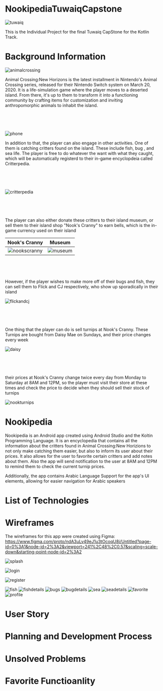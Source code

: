 # NookipediaTuwaiqCapstone


![tuwaiq](https://github.com/joud-almahdi/NookipediaTuwaiqCapstone/blob/4ee23fd6768f5e033d5e4bf49af6fae406eeef1b/images/tuwaiq.png)

This is the Individual Project for the final Tuwaiq CapStone for the Kotlin Track.

# Background Information


![animalcrossing](https://github.com/joud-almahdi/NookipediaTuwaiqCapstone/blob/4ee23fd6768f5e033d5e4bf49af6fae406eeef1b/images/animalcrossing.jpg)

Animal Crossing:New Horizons is the latest installment in Nintendo's Animal Crossing series, released for their Nintendo Switch system on March 20, 2020.
It is a life-simulation game where the player moves to a deserted island. From there, it's up to them to transform it into a functioning community by crafting items for customization and inviting anthropomorphic animals to inhabit the island.
<p>&nbsp;</p>
<p>&nbsp;</p>


![phone](https://github.com/joud-almahdi/NookipediaTuwaiqCapstone/blob/4c34403378fa3f81c7700448589cda2b871cdc05/images/phone.jpg)


In addition to that, the player can also engage in other activities. One of them is catching critters found on the island. These include fish, bug , and sea life.
The player is free to do whatever the want with what they caught, which will be automatically registerd to their in-game encyclopdeia called Critterpedia.
<p>&nbsp;</p>
<p>&nbsp;</p>

![critterpedia](https://github.com/joud-almahdi/NookipediaTuwaiqCapstone/blob/4c34403378fa3f81c7700448589cda2b871cdc05/images/insidecritterpedia.jpeg)

<p>&nbsp;</p>
<p>&nbsp;</p>


The player can also either donate these critters to their island museum, or sell them to their island shop "Nook's Cranny" to earn bells, which is the in-game currency used on their island



Nook's Cranny            | Museum
:-------------------------:|:-------------------------:
![nookscranny](https://github.com/joud-almahdi/NookipediaTuwaiqCapstone/blob/4c34403378fa3f81c7700448589cda2b871cdc05/images/nook.jpg)  |  ![museum](https://github.com/joud-almahdi/NookipediaTuwaiqCapstone/blob/4c34403378fa3f81c7700448589cda2b871cdc05/images/museum.jpg)
<p>&nbsp;</p>
<p>&nbsp;</p>



However, if the player wishes to make more off of their bugs and fish, they can sell them to Flick and CJ respectively, who show up sporadically in their island

![flickandcj](https://github.com/joud-almahdi/NookipediaTuwaiqCapstone/blob/4c34403378fa3f81c7700448589cda2b871cdc05/images/seabug.jpg)

<p>&nbsp;</p>
<p>&nbsp;</p>


One thing that the player can do is sell turnips at Nook's Cranny. These Turnips are bought from Daisy Mae on Sundays, and their price changes every week



![daisy](https://github.com/joud-almahdi/NookipediaTuwaiqCapstone/blob/6789ca74670764f823383e234df8bd584f87499e/images/daisy.png)
<p>&nbsp;</p>
<p>&nbsp;</p>

their prices at Nook's Cranny change twice every day from Monday to Saturday at 8AM and 12PM, so the player must visit their store at these times and check the price to decide when they should sell their stock of turnips

![nookturnips](https://github.com/joud-almahdi/NookipediaTuwaiqCapstone/blob/6789ca74670764f823383e234df8bd584f87499e/images/turnipsold.png)

# Nookipedia


Nookipedia is an Android app created using Android Studio and the Koltin Programming Language. It is an encyclopedia that contains all the information about the critters found in Animal Crossing:New Horizions to not only make catching them easier, but also to inform its user about their prices. It also allows for the user to favorite certain critters and add notes about them. Also the app will send notification to the user at 8AM and 12PM to remind them to check the current turnip prices.

Additionally, the app contains Arabic Language Support for the app's UI elements, allowing for easier navigation for Arabic speakers






# List of Technologies






# Wireframes 

The wireframes for this app were created using Figma: https://www.figma.com/proto/ndA3uLv49eJ1u3tOcoqU8i/Untitled?page-id=0%3A1&node-id=2%3A2&viewport=241%2C48%2C0.57&scaling=scale-down&starting-point-node-id=2%3A2

![splash](https://github.com/joud-almahdi/NookipediaTuwaiqCapstone/blob/3a12e910650a7293f4afbb6cf1ad400d13898034/Splash.png)




![login](https://github.com/joud-almahdi/NookipediaTuwaiqCapstone/blob/3a12e910650a7293f4afbb6cf1ad400d13898034/Login.png)

![register](https://github.com/joud-almahdi/NookipediaTuwaiqCapstone/blob/3a12e910650a7293f4afbb6cf1ad400d13898034/Register.png)

![fish](https://github.com/joud-almahdi/NookipediaTuwaiqCapstone/blob/3a12e910650a7293f4afbb6cf1ad400d13898034/Fish.png)
![fishdetails](https://github.com/joud-almahdi/NookipediaTuwaiqCapstone/blob/3a12e910650a7293f4afbb6cf1ad400d13898034/Fish%20details.png)
![bugs](https://github.com/joud-almahdi/NookipediaTuwaiqCapstone/blob/3a12e910650a7293f4afbb6cf1ad400d13898034/Bug.png)
![bugdetails](https://github.com/joud-almahdi/NookipediaTuwaiqCapstone/blob/3a12e910650a7293f4afbb6cf1ad400d13898034/Bug%20Details.png)
![sea](https://github.com/joud-almahdi/NookipediaTuwaiqCapstone/blob/3a12e910650a7293f4afbb6cf1ad400d13898034/Sea.png)
![seadetails](https://github.com/joud-almahdi/NookipediaTuwaiqCapstone/blob/3a12e910650a7293f4afbb6cf1ad400d13898034/Sea%20Details.png)
![favorite](https://github.com/joud-almahdi/NookipediaTuwaiqCapstone/blob/a99e2d0ce6d5d16b1af5a3b01206d695ac79f369/favorites.png)
![profile](https://github.com/joud-almahdi/NookipediaTuwaiqCapstone/blob/a99e2d0ce6d5d16b1af5a3b01206d695ac79f369/Profile.png)






# User Story






# Planning and Development Process








# Unsolved Problems






# Favorite Functioanlity









